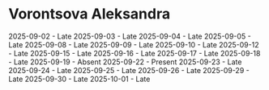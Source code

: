 # Vorontsova Aleksandra
2025-09-02 - Late
2025-09-03 - Late
2025-09-04 - Late
2025-09-05 - Late
2025-09-08 - Late
2025-09-09 - Late
2025-09-10 - Late
2025-09-12 - Late
2025-09-15 - Late
2025-09-16 - Late
2025-09-17 - Late
2025-09-18 - Late
2025-09-19 - Absent
2025-09-22 - Present
2025-09-23 - Late
2025-09-24 - Late
2025-09-25 - Late
2025-09-26 - Late
2025-09-29 - Late
2025-09-30 - Late
2025-10-01 - Late
